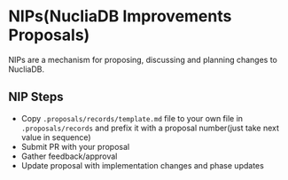 # NIPs(NucliaDB Improvements Proposals)

NIPs are a mechanism for proposing, discussing and planning changes to NucliaDB.

## NIP Steps

- Copy `.proposals/records/template.md` file to your own file in `.proposals/records`
  and prefix it with a proposal number(just take next value in sequence)
- Submit PR with your proposal
- Gather feedback/approval
- Update proposal with implementation changes and phase updates